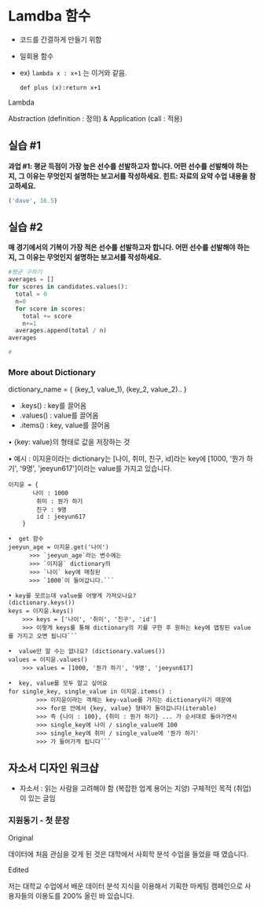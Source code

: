 # Lamdba 함수
- 코드를 간결하게 만들기 위함

- 일회용 함수

- ex) `lambda x : x+1` 는 이거와 같음.

  ```pythton
  def plus (x):return x+1
  ```

Lambda

Abstraction (definition : 정의) & Application (call : 적용)



## 실습 #1 

**과업 #1: 평균 득점이 가장 높은 선수를 선발하고자 합니다. 어떤 선수를 선발해야 하는지, 그 이유는 무엇인지 설명하는 보고서를 작성하세요. 힌트: 자료의 요약 수업 내용을 참고하세요.**


```python
('dave', 16.5)
```



## 실습 #2

**매 경기에서의 기복이 가장 적은 선수를 선발하고자 합니다. 어떤 선수를 선발해야 하는지, 그 이유는 무엇인지 설명하는 보고서를 작성하세요.**

```python
#평균 구하기
averages = []
for scores in candidates.values():
  total = 0 
  n=0
  for score in scores:
    total += score
    n+=1
  averages.append(total / n)
averages

#
```

### More about Dictionary

dictionary_name = { (key_1, value_1), (key_2, value_2).. }

- .keys() : key를 끌어옴
- .values() : value를 끌어옴
- .items() : key, value를 끌어옴

•  {key: value}의 형태로 값을 저장하는 것

• 예시 : 이지윤이라는 dictionary는 
[나이, 취미, 친구, id]라는 key에 
[1000, '뭔가 하기', '9명', 'jeeyun617']이라는 value를 가지고 있습니다.
```이지윤 = {
이지윤 = { 
       나이 : 1000
        취미 : 뭔가 하기
        친구 : 9명
        id : jeeyun617
    }

•  get 함수
jeeyun_age = 이지윤.get('나이')
      >>> `jeeyun_age`라는 변수에는
      >>> `이지윤` dictionary의
      >>> `나이` key에 매칭된
      >>> `1000`이 들어갑니다.```

• key를 모르는데 value를 어떻게 가져오나요? 
(dictionary.keys())
keys = 이지윤.keys()
    >>> keys = ['나이', '취미', '친구', 'id']
    >>> 이렇게 keys를 통해 dictionary의 키를 구한 후 원하는 key에 맵핑된 value를 가지고 오면 됩니다```

•  value만 알 수는 없나요? (dictionary.values())
values = 이지윤.values()
    >>> values = [1000, '뭔가 하기', '9명', 'jeeyun617]

•  key, value를 모두 알고 싶어요
for single_key, single_value in 이지윤.items() : 
        >>> 이지윤이라는 객체는 key-value를 가지는 dictionary이기 때문에
        >>> for문 안에서 {key, value} 형태가 돌아갑니다(iterable)
        >>> 즉 {나이 : 100}, {취미 : 뭔가 하기} ... 가 순서대로 돌아가면서
        >>> single_key에 나이 / single_value에 100
        >>> single_key에 취미 / single_value에 '뭔가 하기'
        >>> 가 들어가게 됩니다```
```



## 자소서 디자인 워크샵

- 자소서 : 읽는 사람을 고려해야 함 (복잡한 업계 용어는 지양) 구체적인 목적 (취업)이 있는 글임



### 지원동기 - 첫 문장

Original

데이터에 처음 관심을 갖게 된 것은 대학에서 사회학 분석 수업을 들었을 때 였습니다. 



Edited

저는 대학교 수업에서 배운 데이터 분석 지식을 이용해서 기획한 마케팅 캠페인으로 사용자들의 이용도를 200% 올린 바 있습니다.




